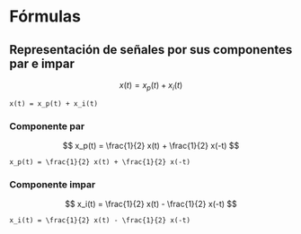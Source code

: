 # Fórmulas

## Representación de señales por sus componentes par e impar

$$
x(t) = x_p(t) + x_i(t)
$$

<!----------------------------------------->
<!-- AUTOGENERADO INICIA - NO MODIFICAR --->

```
x(t) = x_p(t) + x_i(t)
```

<!-- AUTOGENERADO TERMINA - NO MODIFICAR -->
<!----------------------------------------->

### Componente par

$$
x_p(t) = \frac{1}{2} x(t) + \frac{1}{2} x(-t)
$$

<!----------------------------------------->
<!-- AUTOGENERADO INICIA - NO MODIFICAR --->

```
x_p(t) = \frac{1}{2} x(t) + \frac{1}{2} x(-t)
```

<!-- AUTOGENERADO TERMINA - NO MODIFICAR -->
<!----------------------------------------->

### Componente impar

$$
x_i(t) = \frac{1}{2} x(t) - \frac{1}{2} x(-t)
$$

<!----------------------------------------->
<!-- AUTOGENERADO INICIA - NO MODIFICAR --->

```
x_i(t) = \frac{1}{2} x(t) - \frac{1}{2} x(-t)
```

<!-- AUTOGENERADO TERMINA - NO MODIFICAR -->
<!----------------------------------------->
